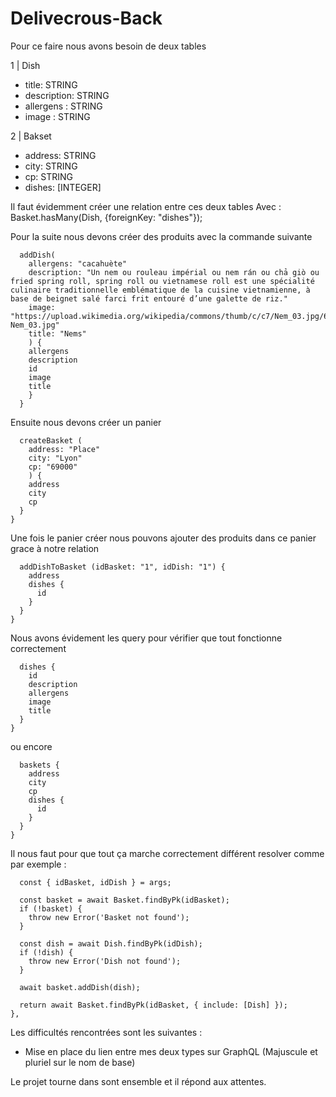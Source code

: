 # Delivecrous-Back

Pour ce faire nous avons besoin de deux tables

1 | Dish

- title: STRING
- description: STRING
- allergens : STRING
- image : STRING

2 | Bakset

- address: STRING
- city: STRING
- cp: STRING
- dishes: [INTEGER]

Il faut évidemment créer une relation entre ces deux tables
Avec : Basket.hasMany(Dish, {foreignKey: "dishes"});

Pour la suite nous devons créer des produits avec la commande suivante

```mutation Mutation {
  addDish(
    allergens: "cacahuète"
    description: "Un nem ou rouleau impérial ou nem rán ou chả giò ou fried spring roll, spring roll ou vietnamese roll est une spécialité culinaire traditionnelle emblématique de la cuisine vietnamienne, à base de beignet salé farci frit entouré d’une galette de riz."
    image: "https://upload.wikimedia.org/wikipedia/commons/thumb/c/c7/Nem_03.jpg/640px-Nem_03.jpg"
    title: "Nems"
    ) {
    allergens
    description
    id
    image
    title
    }
  }
```

Ensuite nous devons créer un panier

```mutation CreateBasket {
  createBasket (
    address: "Place"
    city: "Lyon"
    cp: "69000"
    ) {
    address
    city
    cp
  }
}
```

Une fois le panier créer nous pouvons ajouter des produits dans ce panier grace à notre relation

```mutation AddDishToBasket {
  addDishToBasket (idBasket: "1", idDish: "1") {
    address
    dishes {
      id
    }
  }
}
```

Nous avons évidement les query pour vérifier que tout fonctionne correctement

```query Dishes {
  dishes {
    id
    description
    allergens
    image
    title
  }
}
```

ou encore

```query Baskets {
  baskets {
    address
    city
    cp
    dishes {
      id
    }
  }
}
```

Il nous faut pour que tout ça marche correctement différent resolver comme par exemple :

```addDishToBasket: async (parent, args) => {
  const { idBasket, idDish } = args;

  const basket = await Basket.findByPk(idBasket);
  if (!basket) {
    throw new Error('Basket not found');
  }

  const dish = await Dish.findByPk(idDish);
  if (!dish) {
    throw new Error('Dish not found');
  }

  await basket.addDish(dish);

  return await Basket.findByPk(idBasket, { include: [Dish] });
},
```

Les difficultés rencontrées sont les suivantes :

- Mise en place du lien entre mes deux types sur GraphQL (Majuscule et pluriel sur le nom de base)

Le projet tourne dans sont ensemble et il répond aux attentes.
